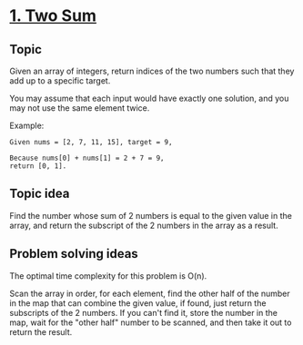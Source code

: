 # [1. Two Sum](https://leetcode.com/problems/two-sum/)

## Topic

Given an array of integers, return indices of the two numbers such that they add up to a specific target.

You may assume that each input would have exactly one solution, and you may not use the same element twice.

Example:

```
Given nums = [2, 7, 11, 15], target = 9,

Because nums[0] + nums[1] = 2 + 7 = 9,
return [0, 1].
```



## Topic idea

Find the number whose sum of 2 numbers is equal to the given value in the array, and return the subscript of the 2 numbers in the array as a result.

## Problem solving ideas

The optimal time complexity for this problem is O(n).

Scan the array in order, for each element, find the other half of the number in the map that can combine the given value, if found, just return the subscripts of the 2 numbers. If you can't find it, store the number in the map, wait for the "other half" number to be scanned, and then take it out to return the result.